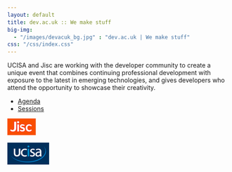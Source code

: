 ```yaml
---
layout: default
title: dev.ac.uk :: We make stuff
big-img:
  - "/images/devacuk_bg.jpg" : "dev.ac.uk | We make stuff"
css: "/css/index.css"
---
```

UCISA and Jisc are working with the developer community to create a unique event that combines continuing professional development with exposure to the latest in emerging technologies, and gives developers who attend the opportunity to showcase their creativity.
 
* <a href="http://devacuk.github.io/agenda">Agenda</a><br/>
* <a href="http://devacuk.github.io/sessions">Sessions</a><br/>

![Jisc](/images/jisc-logo-small.png)

![UCISA](/images/ucisa-logo-small.png)


